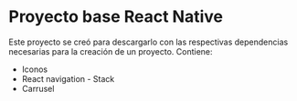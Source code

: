 # Proyecto base React Native

Este proyecto se creó para descargarlo con las respectivas dependencias necesarias para la creación de un proyecto.
Contiene: 
* Iconos
* React navigation - Stack
* Carrusel